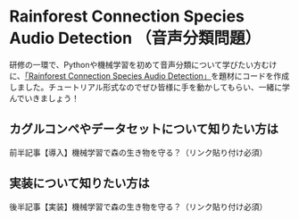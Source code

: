 # Rainforest Connection Species Audio Detection （音声分類問題）

研修の一環で、Pythonや機械学習を初めて音声分類について学びたい方むけに、[「Rainforest Connection Species Audio Detection」](https://www.kaggle.com/c/rfcx-species-audio-detection)を題材にコードを作成しました。チュートリアル形式なのでぜひ皆様に手を動かしてもらい、一緒に学んでいきましょう！

## カグルコンペやデータセットについて知りたい方は
前半記事【導入】機械学習で森の生き物を守る？（リンク貼り付け必須）

## 実装について知りたい方は
後半記事【実装】機械学習で森の生き物を守る？（リンク貼り付け必須）
